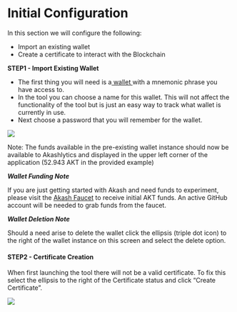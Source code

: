 # Initial Configuration

In this section we will configure the following:

* Import an existing wallet
* Create a certificate to interact with the Blockchain

**STEP1 - Import Existing Wallet**

* The first thing you will need is a[ wallet ](../../token/keplr.md)with a mnemonic phrase you have access to.
* In the tool you can choose a name for this wallet. This will not affect the functionality of the tool but is just an easy way to track what wallet is currently in use.
* Next choose a password that you will remember for the wallet.

![](https://lh4.googleusercontent.com/dCDPg7h0GCboGGryK5QgzsTk8ngnsoRimfS6MJ9cx7vPWx1G40FSeGu2rAj8w-YiLsgSyD9OTDlNZTg1ZEJjZLcNMjAbP2vajnDAE\_RETz6XLF1JDnGW64DQg2ujaVwNXIrEkDVU=s0)

Note: The funds available in the pre-existing wallet instance should now be available to Akashlytics and displayed in the upper left corner of the application (52.943 AKT in the provided example)

_**Wallet Funding Note**_

If you are just getting started with Akash and need funds to experiment, please visit the [Akash Faucet](https://drip.akash.network/login) to receive initial AKT funds.  An active GitHub account will be needed to grab funds from the faucet.

_**Wallet Deletion Note**_

Should a need arise to delete the wallet click the ellipsis (triple dot icon) to the right of the wallet instance on this screen and select the delete option.

#### **STEP2 - Certificate Creation**

When first launching the tool there will not be a valid certificate.  To fix this select the ellipsis to the right of the Certificate status and click “Create Certificate”.

![](https://lh5.googleusercontent.com/D1Pq065Fv5vZesW6t2gj0UQzWVNy5k-9HM3ehq9oQQNfb7O0JJHgyYHvXECUvg2vUjg82K7XBNAZx\_MgevWi1aRJFgPNLMiV1TPxr9vyoXqpdKb5GPUxRjMmuUT6iKzO1Wb0lVlA=s0)

